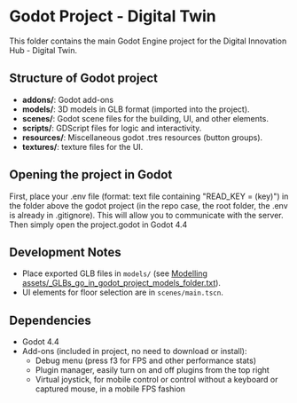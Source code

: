 # Godot Project - Digital Twin

This folder contains the main Godot Engine project for the Digital Innovation Hub - Digital Twin.

## Structure of Godot project

- **addons/**: Godot add-ons
- **models/**: 3D models in GLB format (imported into the project).
- **scenes/**: Godot scene files for the building, UI, and other elements.
- **scripts/**: GDScript files for logic and interactivity.
- **resources/**: Miscellaneous godot .tres resources (button groups).
- **textures/**: texture files for the UI.

## Opening the project in Godot

First, place your .env file (format: text file containing "READ_KEY = (key)") in the folder above the godot project (in the repo case, the root folder, the .env is already in .gitignore). 
This will allow you to communicate with the server.
Then simply open the project.godot in Godot 4.4

## Development Notes

- Place exported GLB files in `models/` (see [Modelling assets/_GLBs_go_in_godot_project_models_folder.txt](../Modelling%20assets/_GLBs_go_in_godot_project_models_folder.txt)).
- UI elements for floor selection are in `scenes/main.tscn`.

## Dependencies

- Godot 4.4
- Add-ons (included in project, no need to download or install):
  - Debug menu (press f3 for FPS and other performance stats)
  - Plugin manager, easily turn on and off plugins from the top right
  - Virtual joystick, for mobile control or control without a keyboard or captured mouse, in a mobile FPS fashion

